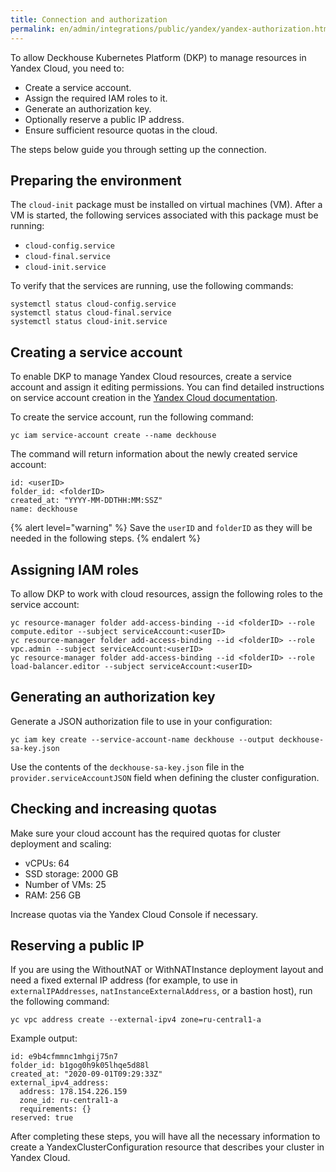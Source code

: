 ```yaml
---
title: Connection and authorization
permalink: en/admin/integrations/public/yandex/yandex-authorization.html
---
```


To allow Deckhouse Kubernetes Platform (DKP) to manage resources in Yandex Cloud, you need to:

- Create a service account.
- Assign the required IAM roles to it.
- Generate an authorization key.
- Optionally reserve a public IP address.
- Ensure sufficient resource quotas in the cloud.

The steps below guide you through setting up the connection.

## Preparing the environment

The `cloud-init` package must be installed on virtual machines (VM).
After a VM is started, the following services associated with this package must be running:

- `cloud-config.service`
- `cloud-final.service`
- `cloud-init.service`

To verify that the services are running, use the following commands:

```shell
systemctl status cloud-config.service
systemctl status cloud-final.service
systemctl status cloud-init.service
```

## Creating a service account

To enable DKP to manage Yandex Cloud resources, create a service account and assign it editing permissions.
You can find detailed instructions on service account creation in the [Yandex Cloud documentation](https://yandex.cloud/en/docs/resource-manager/operations/cloud/set-access-bindings).

To create the service account, run the following command:

```shell
yc iam service-account create --name deckhouse
```

The command will return information about the newly created service account:

```console
id: <userID>
folder_id: <folderID>
created_at: "YYYY-MM-DDTHH:MM:SSZ"
name: deckhouse
```

{% alert level="warning" %}
Save the `userID` and `folderID` as they will be needed in the following steps.
{% endalert %}

## Assigning IAM roles

To allow DKP to work with cloud resources, assign the following roles to the service account:

```shell
yc resource-manager folder add-access-binding --id <folderID> --role compute.editor --subject serviceAccount:<userID>
yc resource-manager folder add-access-binding --id <folderID> --role vpc.admin --subject serviceAccount:<userID>
yc resource-manager folder add-access-binding --id <folderID> --role load-balancer.editor --subject serviceAccount:<userID>
```

## Generating an authorization key

Generate a JSON authorization file to use in your configuration:

```shell
yc iam key create --service-account-name deckhouse --output deckhouse-sa-key.json
```

Use the contents of the `deckhouse-sa-key.json` file in the `provider.serviceAccountJSON` field
when defining the cluster configuration.

## Checking and increasing quotas

Make sure your cloud account has the required quotas for cluster deployment and scaling:

- vCPUs: 64
- SSD storage: 2000 GB
- Number of VMs: 25
- RAM: 256 GB

Increase quotas via the Yandex Cloud Console if necessary.

## Reserving a public IP

If you are using the WithoutNAT or WithNATInstance deployment layout and need a fixed external IP address
(for example, to use in `externalIPAddresses`, `natInstanceExternalAddress`, or a bastion host), run the following command:

```shell
yc vpc address create --external-ipv4 zone=ru-central1-a
```

Example output:

```console
id: e9b4cfmmnc1mhgij75n7
folder_id: b1gog0h9k05lhqe5d88l
created_at: "2020-09-01T09:29:33Z"
external_ipv4_address:
  address: 178.154.226.159
  zone_id: ru-central1-a
  requirements: {}
reserved: true
```

After completing these steps, you will have all the necessary information to create a YandexClusterConfiguration resource
that describes your cluster in Yandex Cloud.
